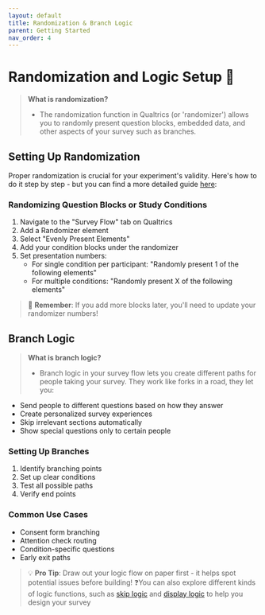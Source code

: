 ```yaml
---
layout: default
title: Randomization & Branch Logic
parent: Getting Started
nav_order: 4
---
```


# Randomization and Logic Setup 🎲

> **What is randomization?**
>- The randomization function in Qualtrics (or 'randomizer') allows you to randomly present question blocks, embedded data, and other aspects of your survey such as branches.

## Setting Up Randomization
Proper randomization is crucial for your experiment's validity. Here's how to do it step by step - but you can find a more detailed guide [here](https://www.qualtrics.com/support/survey-platform/survey-module/survey-flow/standard-elements/randomizer/):

### Randomizing Question Blocks or Study Conditions
1. Navigate to the "Survey Flow" tab on Qualtrics
2. Add a Randomizer element
3. Select "Evenly Present Elements"
4. Add your condition blocks under the randomizer
5. Set presentation numbers:
   - For single condition per participant: "Randomly present 1 of the following elements"
   - For multiple conditions: "Randomly present X of the following elements"

> 🔄 **Remember**: If you add more blocks later, you'll need to update your randomizer numbers!

## Branch Logic

> **What is branch logic?**
>- Branch logic in your survey flow lets you create different paths for people taking your survey. They work like forks in a road, they let you:
 - Send people to different questions based on how they answer
 - Create personalized survey experiences
 - Skip irrelevant sections automatically
 - Show special questions only to certain people
   
### Setting Up Branches
1. Identify branching points
2. Set up clear conditions
3. Test all possible paths
4. Verify end points

### Common Use Cases
- Consent form branching
- Attention check routing
- Condition-specific questions
- Early exit paths

> 💡 **Pro Tip**: Draw out your logic flow on paper first - it helps spot potential issues before building!
> ❓You can also explore different kinds of logic functions, such as [skip logic](https://www.qualtrics.com/support/survey-platform/survey-module/question-options/skip-logic/) and [display logic](https://www.qualtrics.com/support/survey-platform/survey-module/question-options/display-logic/) to help you design your survey
